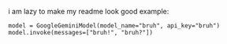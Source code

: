 i am lazy to make my readme look good
example:

```
model = GoogleGeminiModel(model_name="bruh", api_key="bruh")
model.invoke(messages=["bruh!", "bruh?"])
```
